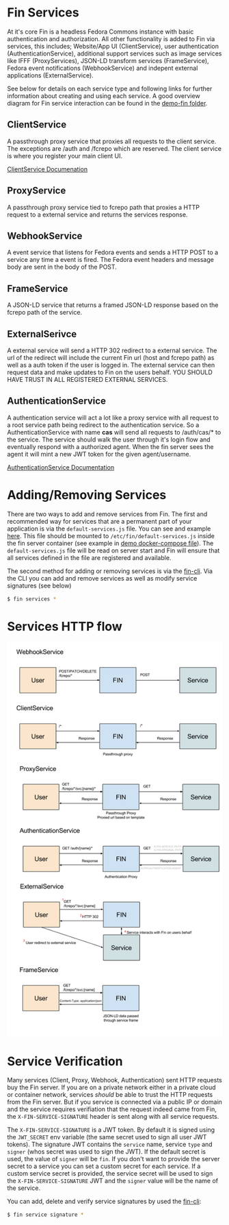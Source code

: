 # Fin Services

At it's core Fin is a headless Fedora Commons instance with basic authentication and authorization.  All other functionality is added to Fin via services, this includes; Website/App UI (ClientService), user authentication (AuthenticationService), additional support services such as image services like IFFF (ProxyServices), JSON-LD transform services (FrameService), Fedora event notifications (WebhookService) and indepent external applications (ExternalService). 

See below for details on each service type and following links for further information about creating and using each service.  A good overview diagram for Fin service interaction can be found in the [demo-fin folder](../docker/fin-demo/README.md).

## ClientService

A passthrough proxy service that proxies all requests to the client service.  The exceptions are /auth and /fcrepo which are reserved.  The client service is where you register your main client UI.

[ClientService Documenation](../docs/client-service/README.md)

## ProxyService

A passthrough proxy service tied to fcrepo path that proxies a HTTP request to a external service and returns the services response.


## WebhookService

A event service that listens for Fedora events and sends a HTTP POST to a service any time a event is fired.  The Fedora event headers and message body are sent in the body of the POST.

## FrameService

A JSON-LD service that returns a framed JSON-LD response based on the fcrepo path of the service.

## ExternalSerivce

A external service will send a HTTP 302 redirect to a external service.  The url of the redirect will include the current Fin url (host and fcrepo path) as well as a auth token if the user is logged in.  The external service can then request data and make updates to Fin on the users behalf.  YOU SHOULD HAVE TRUST IN ALL REGISTERED EXTERNAL SERVICES.

## AuthenticationService

A authentication service will act a lot like a proxy service with all request to a root service path being redirect to the authentication service.  So a AuthenticationService with name **cas** will send all requests to /auth/cas/* to the service. The service should walk the user through it's login flow and eventually respond with a authorized agent.  When the fin server sees the agent it will mint a new JWT token for the given agent/username.

[AuthenticationService Documentation](../docs/authentication-service/README.md)

# Adding/Removing Services

There are two ways to add and remove services from Fin.  The first and recommended way for services that are a permanent part of your application is via the `default-services.js` file.  You can see and example [here](../docker/fin-demo/default-services.js).  This file should be mounted to `/etc/fin/default-services.js` inside the fin server container (see example in [demo docker-compose file](../docker/fin-demo/docker-compose.yml)).  The `default-services.js` file will be read on server start and Fin will ensure that all services defined in the file are registered and available.

The second method for adding or removing services is via the [fin-cli](https://github.com/UCDavisLibrary/fin-cli). Via the CLI you can add and remove services as well as modify service signatures (see below)

```bash
$ fin services *
```


# Services HTTP flow

![Service Overview](../docs/fin-service-overview.png)

# Service Verification

Many services (Client, Proxy, Webhook, Authentication) sent HTTP requests buy the Fin server.  If you are on a private network either in a private cloud or container network, services *should* be able to trust the HTTP requests from the Fin server.  But if you service is connected via a public IP or domain and the service requires verifiation that the request indeed came from Fin, the `X-FIN-SERVICE-SIGNATURE` header is sent along with all service requests.  

The `X-FIN-SERVICE-SIGNATURE` is a JWT token.  By default it is signed using the `JWT_SECRET` env variable (the same secret used to sign all user JWT tokens).  The signature JWT contains the `service` name, service `type` and `signer` (whos secret was used to sign the JWT).  If the default secret is used, the value of `signer` will be `fin`.  If you don't want to provide the server secret to a service you can set a custom secret for each service.  If a custom service secret is provided, the service secret will be used to sign the `X-FIN-SERVICE-SIGNATURE` JWT and the `signer` value will be the name of the service.

You can add, delete and verify service signatures by used the [fin-cli](https://github.com/UCDavisLibrary/fin-cli):

```bash
$ fin service signature *
```